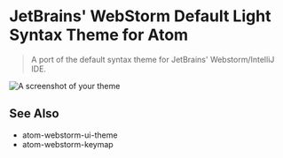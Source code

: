 # JetBrains' WebStorm Default Light Syntax Theme for Atom

> A port of the default syntax theme for JetBrains' Webstorm/IntelliJ IDE.

![A screenshot of your theme](https://f.cloud.github.com/assets/69169/2289498/4c3cb0ec-a009-11e3-8dbd-077ee11741e5.gif)

## See Also

- atom-webstorm-ui-theme
- atom-webstorm-keymap
